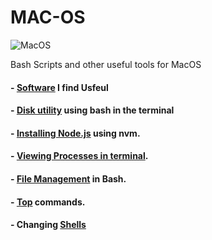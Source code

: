 # MAC-OS

![MacOS](https://img.shields.io/badge/mac%20os-000000?style=for-the-badge&logo=apple&logoColor=white)

Bash Scripts and other useful tools for MacOS

#### - [Software](https://github.com/anzonathan/MAC-OS/blob/main/Software.md) I find Usfeul 
#### - [Disk utility](https://github.com/anzonathan/MAC-OS/blob/main/diskutil%20on%20MacOS%20terminal.md) using bash in the terminal
#### - [Installing Node.js](https://github.com/anzonathan/MAC-OS/blob/main/Installing%20Node.md) using nvm.
#### - [Viewing Processes in terminal](https://github.com/anzonathan/MAC-OS/blob/main/top.md).
#### - [File Management](https://github.com/anzonathan/MAC-OS/blob/main/Manageing%20Files%20on%20Bash.md) in Bash.
#### - [Top](https://github.com/anzonathan/MAC-OS/blob/main/top.md) commands. 
#### - Changing [Shells](https://github.com/anzonathan/MAC-OS/blob/main/changing%20shells.md) 




